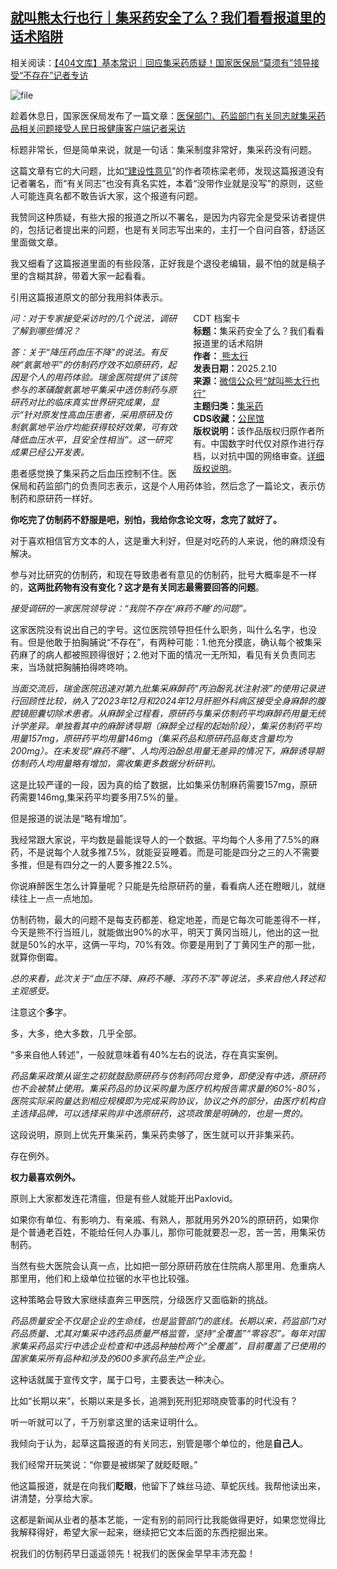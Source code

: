 <!--1739187267000-->
[就叫熊太行也行｜集采药安全了么？我们看看报道里的话术陷阱](https://chinadigitaltimes.net/chinese/715729.html)
------

<p>相关阅读：<a href="https://chinadigitaltimes.net/chinese/715699.html" title="【404文库】基本常识｜回应集采药质疑！国家医保局“莫须有”领导接受“不存在”记者专访">【404文库】基本常识｜回应集采药质疑！国家医保局“莫须有”领导接受“不存在”记者专访</a></p><p><img decoding="async" src="https://chinadigitaltimes.net/chinese/files/2025/02/image-1739186583744.png" alt="file"></p><p>趁着休息日，国家医保局发布了一篇文章：<a href="https://mp.weixin.qq.com/s?__biz=MzU2MzY3NTA2MQ==&amp;mid=2247514007&amp;idx=1&amp;sn=c5bfeb96033b8ea9afab007de204e2fa&amp;scene=21#wechat_redirect">医保部门、药监部门有关同志就集采药品相关问题接受人民日报健康客户端记者采访</a></p><p>标题非常长，但是简单来说，就是一句话：集采制度非常好，集采药没有问题。</p><p>这篇文章有它的大问题，比如<a href="https://mp.weixin.qq.com/s?__biz=Mzg4NTc4NjQzNg==&amp;mid=2247493056&amp;idx=1&amp;sn=90aa3283c4efbef556899c577d920e17&amp;scene=21#wechat_redirect">“建设性意见</a>”的作者项栋梁老师，发现这篇报道没有记者署名，而“有关同志”也没有真名实姓，本着“没带作业就是没写”的原则，这些人可能连真名都不敢告诉大家，这个报道有问题。</p><p>我赞同这种质疑，有些大报的报道之所以不署名，是因为内容完全是受采访者提供的，包括记者提出来的问题，也是有关同志写出来的，主打一个自问自答，舒适区里面做文章。</p><p>我又细看了这篇报道里面的有些段落，正好我是个退役老编辑，最不怕的就是稿子里的含糊其辞，带着大家一起看看。</p><p>引用这篇报道原文的部分我用斜体表示。</p><div style="width:42%;float:right;padding-left:20px;"><div class="su-spoiler su-spoiler-style-fancy su-spoiler-icon-chevron-circle" data-scroll-offset="0" data-anchor-in-url="no"><div class="su-spoiler-title" tabindex="0" role="button"><span class="su-spoiler-icon"></span>CDT 档案卡</div><div class="su-spoiler-content su-u-clearfix su-u-trim"><strong>标题：</strong>集采药安全了么？我们看看报道里的话术陷阱<br><strong>作者：</strong><a href="https://chinadigitaltimes.net/space/就叫熊太行也行" target="_blank"> 熊太行</a><br><strong>发表日期：</strong>2025.2.10<br><strong>来源：</strong><a href="https://web.archive.org/web/*/https://mp.weixin.qq.com/s/50uqf4s2mzrkhhfuTHE4OQ" target="_blank">微信公众号“就叫熊太行也行”</a><br><strong>主题归类：</strong><a href="https://chinadigitaltimes.net/space/集采药" target="_blank">集采药</a><br><strong>CDS收藏：</strong><a href="https://chinadigitaltimes.net/space/%E5%85%AC%E6%B0%91%E9%A6%86" target="_blank" rel="noopener">公民馆</a><br><strong>版权说明：</strong>该作品版权归原作者所有。中国数字时代仅对原作进行存档，以对抗中国的网络审查。<a href="https://chinadigitaltimes.net/chinese/copyright">详细版权说明</a>。</div></div></div><p><em>问：对于专家接受采访时的几个说法，调研了解到哪些情况？</em></p><p><em>答：关于“降压药血压不降”的说法。有反映“氨氯地平”的仿制药疗效不如原研药，起因是个人的用药体验。瑞金医院提供了该院参与的苯磺酸氨氯地平集采中选仿制药与原研药对比的临床真实世界研究成果，显示“针对原发性高血压患者，采用原研及仿制氨氯地平治疗均能获得较好效果，可有效降低血压水平，且安全性相当”。这一研究成果已经公开发表。</em></p><p>患者感觉换了集采药之后血压控制不住。医保局和药监部门的负责同志表示，这是个人用药体验，然后念了一篇论文，表示仿制药和原研药一样好。</p><p><strong>你吃完了仿制药不舒服是吧，别怕，我给你念论文呀，念完了就好了。</strong></p><p>对于喜欢相信官方文本的人，这是重大利好，但是对吃药的人来说，他的麻烦没有解决。</p><p>参与对比研究的仿制药，和现在导致患者有意见的仿制药，批号大概率是不一样的，<strong>这两批药物有没有变化？这才是有关同志最需要回答的问题</strong>。</p><p><em>接受调研的一家医院领导说：“我院不存在‘麻药不睡’的问题”。</em></p><p>这家医院没有说出自己的字号。这位医院领导担任什么职务，叫什么名字，也没有。但是他敢于拍胸脯说“不存在”，有两种可能：1.他充分摸底，确认每个被集采药麻了的病人都被照顾得很好；2.他对下面的情况一无所知，看见有关负责同志来，当场就把胸脯拍得咚咚响。</p><p><em>当面交流后，瑞金医院迅速对第九批集采麻醉药“丙泊酚乳状注射液”的使用记录进行回顾性比较，纳入了2023年12月和2024年12月肝胆外科病区接受全身麻醉的腹腔镜胆囊切除术患者。从麻醉全过程看，原研药与集采仿制药平均麻醉药用量无统计学差异。单独看其中的麻醉诱导期（麻醉全过程的起始阶段），集采仿制药平均用量157mg，原研药平均用量146mg（集采药品和原研药品每支含量均为200mg）。在未发现“麻药不睡”、人均丙泊酚总用量无差异的情况下，麻醉诱导期仿制药人均用量略有增加，需收集更多数据分析研判。</em></p><p>这是比较严谨的一段，因为真的给了数据，比如集采仿制麻药需要157mg，原研药需要146mg,集采药平均要多用7.5%的量。</p><p>但是报道的说法是“略有增加”。</p><p>我经常跟大家说，平均数是最能误导人的一个数据。平均每个人多用了7.5%的麻药，不是说每个人就多推7.5%，就能妥妥睡着。而是可能是四分之三的人不需要多推，但是有四分之一的人要多推22.5%。</p><p>你说麻醉医生怎么计算量呢？只能是先给原研药的量，看看病人还在瞪眼儿，就继续往上一点一点地加。</p><p>仿制药物，最大的问题不是每支药都差、稳定地差，而是它每次可能差得不一样，今天是熊不行当班儿，就能做出90%的水平，明天丁黄冈当班儿，他出的这一批就是50%的水平，这俩一平均，70%有效。你要是用到了丁黄冈生产的那一批，就算你倒霉。</p><p><em>总的来看，此次关于“血压不降、麻药不睡、泻药不泻”等说法，多来自他人转述和主观感受。</em></p><p>注意这个<strong>多</strong>字。</p><p>多，大多，绝大多数，几乎全部。</p><p>“多来自他人转述”，一般就意味着有40%左右的说法，存在真实案例。</p><p><em>药品集采政策从诞生之初就鼓励原研药与仿制药同台竞争，即使没有中选，原研药也不会被禁止使用。集采药品的协议采购量为医疗机构报告需求量的60%-80%，医院实际采购量达到相应规模即为完成采购协议，协议之外的部分，由医疗机构自主选择品牌，可以选择采购非中选原研药，这项政策是明确的，也是一贯的。</em></p><p>这段说明，原则上优先开集采药，集采药卖够了，医生就可以开非集采药。</p><p>存在例外。</p><p><strong>权力最喜欢例外。</strong></p><p>原则上大家都发连花清瘟，但是有些人就能开出Paxlovid。</p><p>如果你有单位、有影响力、有亲戚、有熟人，那就用另外20%的原研药，如果你是个普通老百姓，不能给任何人办事儿，那你可能就要忍一忍，苦一苦，用集采仿制药。</p><p>当然有些大医院会认真一点，比如把一部分原研药放在住院病人那里用、危重病人那里用，他们和上级单位拉锯的水平也比较强。</p><p>这种策略会导致大家继续直奔三甲医院，分级医疗又面临新的挑战。</p><p><em>药品质量安全不仅是企业的生命线，也是监管部门的底线。长期以来，药监部门对药品质量、尤其对集采中选药品质量严格监管，坚持“全覆盖”“零容忍”。每年对国家集采药品实行中选企业检查和中选品种抽检两个“全覆盖”，目前覆盖了已使用的国家集采所有品种和涉及的600多家药品生产企业。</em></p><p>这种话就属于宣传文字，属于口号，主要表达一种决心。</p><p>比如“长期以来”，长期以来是多长，追溯到死刑犯郑晓庾管事的时代没有？</p><p>听一听就可以了，千万别拿这里的话来证明什么。</p><p>我倾向于认为，起草这篇报道的有关同志，别管是哪个单位的，他是<strong>自己人</strong>。</p><p>我们经常开玩笑说：“你要是被绑架了就眨眨眼。”</p><p>他这篇报道，就是在向我们<strong>眨眼</strong>，他留下了蛛丝马迹、草蛇灰线。我帮他读出来，讲清楚，分享给大家。</p><p>这都是新闻从业者的基本艺能，一定有别的前同行比我能做得更好，如果您觉得比我解释得好，希望大家一起来，继续把它文本后面的东西挖掘出来。</p><p>祝我们的仿制药早日遥遥领先！祝我们的医保金早早丰沛充盈！</p><div class="addtoany_share_save_container addtoany_content addtoany_content_bottom"><div class="a2a_kit a2a_kit_size_32 addtoany_list" data-a2a-url="https://chinadigitaltimes.net/chinese/715729.html" data-a2a-title="就叫熊太行也行｜集采药安全了么？我们看看报道里的话术陷阱"><a class="a2a_button_facebook" href="https://www.addtoany.com/add_to/facebook?linkurl=https%3A%2F%2Fchinadigitaltimes.net%2Fchinese%2F715729.html&amp;linkname=%E5%B0%B1%E5%8F%AB%E7%86%8A%E5%A4%AA%E8%A1%8C%E4%B9%9F%E8%A1%8C%EF%BD%9C%E9%9B%86%E9%87%87%E8%8D%AF%E5%AE%89%E5%85%A8%E4%BA%86%E4%B9%88%EF%BC%9F%E6%88%91%E4%BB%AC%E7%9C%8B%E7%9C%8B%E6%8A%A5%E9%81%93%E9%87%8C%E7%9A%84%E8%AF%9D%E6%9C%AF%E9%99%B7%E9%98%B1" title="Facebook" rel="nofollow noopener" target="_blank"></a><a class="a2a_button_twitter" href="https://www.addtoany.com/add_to/twitter?linkurl=https%3A%2F%2Fchinadigitaltimes.net%2Fchinese%2F715729.html&amp;linkname=%E5%B0%B1%E5%8F%AB%E7%86%8A%E5%A4%AA%E8%A1%8C%E4%B9%9F%E8%A1%8C%EF%BD%9C%E9%9B%86%E9%87%87%E8%8D%AF%E5%AE%89%E5%85%A8%E4%BA%86%E4%B9%88%EF%BC%9F%E6%88%91%E4%BB%AC%E7%9C%8B%E7%9C%8B%E6%8A%A5%E9%81%93%E9%87%8C%E7%9A%84%E8%AF%9D%E6%9C%AF%E9%99%B7%E9%98%B1" title="Twitter" rel="nofollow noopener" target="_blank"></a><a class="a2a_button_telegram" href="https://www.addtoany.com/add_to/telegram?linkurl=https%3A%2F%2Fchinadigitaltimes.net%2Fchinese%2F715729.html&amp;linkname=%E5%B0%B1%E5%8F%AB%E7%86%8A%E5%A4%AA%E8%A1%8C%E4%B9%9F%E8%A1%8C%EF%BD%9C%E9%9B%86%E9%87%87%E8%8D%AF%E5%AE%89%E5%85%A8%E4%BA%86%E4%B9%88%EF%BC%9F%E6%88%91%E4%BB%AC%E7%9C%8B%E7%9C%8B%E6%8A%A5%E9%81%93%E9%87%8C%E7%9A%84%E8%AF%9D%E6%9C%AF%E9%99%B7%E9%98%B1" title="Telegram" rel="nofollow noopener" target="_blank"></a><a class="a2a_button_reddit" href="https://www.addtoany.com/add_to/reddit?linkurl=https%3A%2F%2Fchinadigitaltimes.net%2Fchinese%2F715729.html&amp;linkname=%E5%B0%B1%E5%8F%AB%E7%86%8A%E5%A4%AA%E8%A1%8C%E4%B9%9F%E8%A1%8C%EF%BD%9C%E9%9B%86%E9%87%87%E8%8D%AF%E5%AE%89%E5%85%A8%E4%BA%86%E4%B9%88%EF%BC%9F%E6%88%91%E4%BB%AC%E7%9C%8B%E7%9C%8B%E6%8A%A5%E9%81%93%E9%87%8C%E7%9A%84%E8%AF%9D%E6%9C%AF%E9%99%B7%E9%98%B1" title="Reddit" rel="nofollow noopener" target="_blank"></a><a class="a2a_button_whatsapp" href="https://www.addtoany.com/add_to/whatsapp?linkurl=https%3A%2F%2Fchinadigitaltimes.net%2Fchinese%2F715729.html&amp;linkname=%E5%B0%B1%E5%8F%AB%E7%86%8A%E5%A4%AA%E8%A1%8C%E4%B9%9F%E8%A1%8C%EF%BD%9C%E9%9B%86%E9%87%87%E8%8D%AF%E5%AE%89%E5%85%A8%E4%BA%86%E4%B9%88%EF%BC%9F%E6%88%91%E4%BB%AC%E7%9C%8B%E7%9C%8B%E6%8A%A5%E9%81%93%E9%87%8C%E7%9A%84%E8%AF%9D%E6%9C%AF%E9%99%B7%E9%98%B1" title="WhatsApp" rel="nofollow noopener" target="_blank"></a><a class="a2a_button_email" href="https://www.addtoany.com/add_to/email?linkurl=https%3A%2F%2Fchinadigitaltimes.net%2Fchinese%2F715729.html&amp;linkname=%E5%B0%B1%E5%8F%AB%E7%86%8A%E5%A4%AA%E8%A1%8C%E4%B9%9F%E8%A1%8C%EF%BD%9C%E9%9B%86%E9%87%87%E8%8D%AF%E5%AE%89%E5%85%A8%E4%BA%86%E4%B9%88%EF%BC%9F%E6%88%91%E4%BB%AC%E7%9C%8B%E7%9C%8B%E6%8A%A5%E9%81%93%E9%87%8C%E7%9A%84%E8%AF%9D%E6%9C%AF%E9%99%B7%E9%98%B1" title="Email" rel="nofollow noopener" target="_blank"></a><a class="a2a_button_copy_link" href="https://www.addtoany.com/add_to/copy_link?linkurl=https%3A%2F%2Fchinadigitaltimes.net%2Fchinese%2F715729.html&amp;linkname=%E5%B0%B1%E5%8F%AB%E7%86%8A%E5%A4%AA%E8%A1%8C%E4%B9%9F%E8%A1%8C%EF%BD%9C%E9%9B%86%E9%87%87%E8%8D%AF%E5%AE%89%E5%85%A8%E4%BA%86%E4%B9%88%EF%BC%9F%E6%88%91%E4%BB%AC%E7%9C%8B%E7%9C%8B%E6%8A%A5%E9%81%93%E9%87%8C%E7%9A%84%E8%AF%9D%E6%9C%AF%E9%99%B7%E9%98%B1" title="Copy Link" rel="nofollow noopener" target="_blank"></a><a class="a2a_dd addtoany_share_save addtoany_share" href="https://www.addtoany.com/share"></a></div></div>
